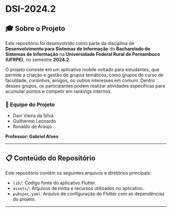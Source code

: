 # DSI-2024.2

## 🎓 **Sobre o Projeto**
Este repositório foi desenvolvido como parte da disciplina de **Desenvolvimento para Sistemas de Informação** do **Bacharelado de Sistemas de Informação** na **Universidade Federal Rural de Pernambuco (UFRPE)**, no semestre **2024.2**.

O projeto consiste em um aplicativo mobile voltado para estudantes, que permite a criação e gestão de grupos temáticos, como grupos do curso de faculdade, cursinhos, amigos, ou outros interesses em comum. Dentro desses grupos, os participantes podem realizar atividades específicas para acumular pontos e competir em rankings internos.

### 👥 Equipe do Projeto
- Davi Vieira da Silva
- Guilherme Leonardo
- Ronaldo de Araújo

**Professor: Gabriel Alves**

---

## 📋 **Conteúdo do Repositório**
Este repositório contém os seguintes arquivos e diretórios principais:

- `lib/`: Código fonte do aplicativo Flutter.
- `assets/`: Arquivos de mídia e recursos utilizados no aplicativo.
- `pubspec.yaml`: Arquivo de configuração do Flutter com as dependências do projeto.

---


